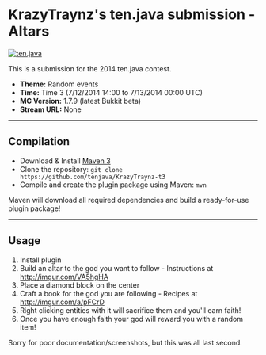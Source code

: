 KrazyTraynz's ten.java submission - Altars
==============================

[![ten.java](https://cdn.mediacru.sh/hu4CJqRD7AiB.svg)](https://tenjava.com/)

This is a submission for the 2014 ten.java contest.

- __Theme:__ Random events
- __Time:__ Time 3 (7/12/2014 14:00 to 7/13/2014 00:00 UTC)
- __MC Version:__ 1.7.9 (latest Bukkit beta)
- __Stream URL:__ None

<!-- put chosen theme above -->

---------------------------------------

Compilation
-----------

- Download & Install [Maven 3](http://maven.apache.org/download.html)
- Clone the repository: `git clone https://github.com/tenjava/KrazyTraynz-t3`
- Compile and create the plugin package using Maven: `mvn`

Maven will download all required dependencies and build a ready-for-use plugin package!

---------------------------------------

Usage
-----

1. Install plugin
2. Build an altar to the god you want to follow - Instructions at http://imgur.com/VA5hgHA
3. Place a diamond block on the center
4. Craft a book for the god you are following - Recipes at http://imgur.com/a/pFCrD
5. Right clicking entities with it will sacrifice them and you'll earn faith!
5. Once you have enough faith your god will reward you with a random item!

Sorry for poor documentation/screenshots, but this was all last second.
<!-- Hi, KrazyTraynz! This is the default README for every ten.java submission. -->
<!-- We encourage you to edit this README with some information about your submission – keep in mind you'll be scored on documentation! -->
